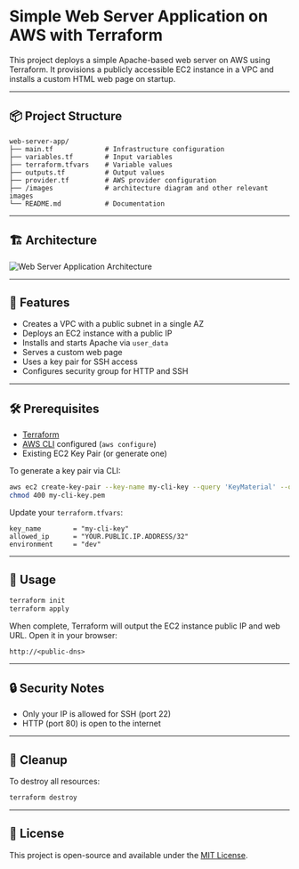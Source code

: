 # Simple Web Server Application on AWS with Terraform

This project deploys a simple Apache-based web server on AWS using Terraform. It provisions a publicly accessible EC2 instance in a VPC and installs a custom HTML web page on startup.

---

## 📦 Project Structure

```
web-server-app/
├── main.tf             # Infrastructure configuration
├── variables.tf        # Input variables
├── terraform.tfvars    # Variable values
├── outputs.tf          # Output values
├── provider.tf         # AWS provider configuration
├── /images             # architecture diagram and other relevant images
└── README.md           # Documentation

```

---

## 🏗️ Architecture

![Web Server Application Architecture](./images/web-server-architecture.png)

---


## 🚀 Features

* Creates a VPC with a public subnet in a single AZ
* Deploys an EC2 instance with a public IP
* Installs and starts Apache via `user_data`
* Serves a custom web page
* Uses a key pair for SSH access
* Configures security group for HTTP and SSH

---

## 🛠️ Prerequisites

* [Terraform](https://www.terraform.io/downloads)
* [AWS CLI](https://aws.amazon.com/cli/) configured (`aws configure`)
* Existing EC2 Key Pair (or generate one)

To generate a key pair via CLI:

```bash
aws ec2 create-key-pair --key-name my-cli-key --query 'KeyMaterial' --output text > my-cli-key.pem
chmod 400 my-cli-key.pem
```

Update your `terraform.tfvars`:

```hcl
key_name        = "my-cli-key"
allowed_ip      = "YOUR.PUBLIC.IP.ADDRESS/32"
environment     = "dev"
```

---

## 🧪 Usage

```bash
terraform init
terraform apply
```

When complete, Terraform will output the EC2 instance public IP and web URL. Open it in your browser:

```
http://<public-dns>
```

---

## 🔒 Security Notes

* Only your IP is allowed for SSH (port 22)
* HTTP (port 80) is open to the internet

---

## 🧹 Cleanup

To destroy all resources:

```bash
terraform destroy
```

---

## 📄 License

This project is open-source and available under the [MIT License](LICENSE).